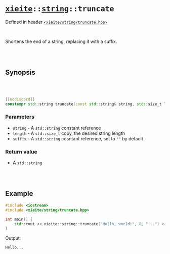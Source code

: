 # [`xieite`](../../README.md)`::`[`string`](../../docs/string.md)`::truncate`
Defined in header [`<xieite/string/truncate.hpp>`](../../include/xieite/string/truncate.hpp)

<br/>

Shortens the end of a string, replacing it with a suffix.

<br/><br/>

## Synopsis

<br/><br/>

```cpp
[[nodiscard]]
constexpr std::string truncate(const std::string& string, std::size_t length, const std::string& suffix = "") noexcept;
```
### Parameters
- `string` - A `std::string` constant reference
- `length` - A `std::size_t` copy, the desired string length
- `suffix` - A `std::string` cosntant reference, set to `""` by default
### Return value
- A `std::string`

<br/><br/>

## Example
```cpp
#include <iostream>
#include <xieite/string/truncate.hpp>

int main() {
	std::cout << xieite::string::truncate("Hello, world!", 8, "...") << '\n';
}
```
Output:
```
Hello...
```
